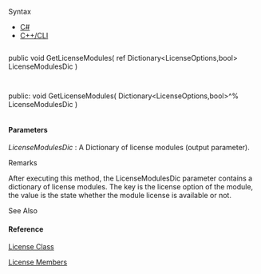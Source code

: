 Syntax

* [C#](#i-syntax-CS)
* [C++/CLI](#i-syntax-CPP2005)

```
```
public void GetLicenseModules( 
   ref Dictionary<LicenseOptions,bool> LicenseModulesDic
)
```
```

```
```
public:
void GetLicenseModules( 
   Dictionary<LicenseOptions,bool>^% LicenseModulesDic
)
```
```

#### Parameters

*LicenseModulesDic*
:   A Dictionary of license modules (output parameter).

Remarks

After executing this method, the LicenseModulesDic parameter contains a dictionary of license modules. The key is the license option of the module, the value is the state whether the module license is available or not.



See Also

#### Reference

[License Class](Eplan.EplApi.AFu~Eplan.EplApi.ApplicationFramework.License.html)
  
[License Members](Eplan.EplApi.AFu~Eplan.EplApi.ApplicationFramework.License_members.html)
